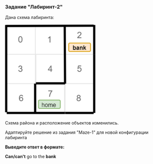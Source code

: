 ### Задание "Лабиринт-2"
Дана схема лабиринта:

<img src="img/maze-task02.png" width="300">

Схема района и расположение объектов изменились.

Адаптируйте решение из задания "Maze-1" для новой конфигурации лабиринта

**Выведите ответ в формате:**

**Сan/can't** go to the **bank**
